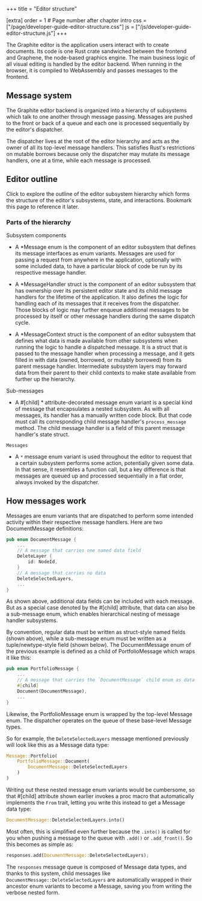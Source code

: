 +++
title = "Editor structure"

[extra]
order = 1 # Page number after chapter intro
css = ["/page/developer-guide-editor-structure.css"]
js = ["/js/developer-guide-editor-structure.js"]
+++

The Graphite editor is the application users interact with to create documents. Its code is one Rust crate sandwiched between the frontend and Graphene, the node-based graphics engine. The main business logic of all visual editing is handled by the editor backend. When running in the browser, it is compiled to WebAssembly and passes messages to the frontend.

## Message system

The Graphite editor backend is organized into a hierarchy of subsystems which talk to one another through message passing. Messages are pushed to the front or back of a queue and each one is processed sequentially by the editor's dispatcher.

The dispatcher lives at the root of the editor hierarchy and acts as the owner of all its top-level message handlers. This satisfies Rust's restrictions on mutable borrows because only the dispatcher may mutate its message handlers, one at a time, while each message is processed.

## Editor outline

Click to explore the outline of the editor subsystem hierarchy which forms the structure of the editor's subsystems, state, and interactions. Bookmark this page to reference it later.

<div class="structure-outline">
<!-- replacements::hierarchical_message_system_tree() -->
</div>

### Parts of the hierarchy

<span class="subsystem">Subsystem components</span>

- A <span class="subsystem">*Message</span> enum is the component of an editor subsystem that defines its message interfaces as enum variants. Messages are used for passing a request from anywhere in the application, optionally with some included data, to have a particular block of code be run by its respective message handler.

- A <span class="subsystem">*MessageHandler</span> struct is the component of an editor subsystem that has ownership over its persistent editor state and its child message handlers for the lifetime of the application. It also defines the logic for handling each of its messages that it receives from the dispatcher. Those blocks of logic may further enqueue additional messages to be processed by itself or other message handlers during the same dispatch cycle.

- A <span class="subsystem">*MessageContext</span> struct is the component of an editor subsystem that defines what data is made available from other subsystems when running the logic to handle a dispatched message. It is a struct that is passed to the message handler when processing a message, and it gets filled in with data (owned, borrowed, or mutably borrowed) from its parent message handler. Intermediate subsystem layers may forward data from their parent to their child contexts to make state available from further up the hierarchy.

<span class="submessage">Sub-messages</span>

- A <span class="submessage">#[child] *</span> attribute-decorated message enum variant is a special kind of message that encapsulates a nested subsystem. As with all messages, its handler has a manually written code block. But that code must call its corresponding child message handler's `process_message` method. The child message handler is a field of this parent message handler's state struct.

`Messages`

- A `*` message enum variant is used throughout the editor to request that a certain subsystem performs some action, potentially given some data. In that sense, it resembles a function call, but a key difference is that messages are queued up and processed sequentially in a flat order, always invoked by the dispatcher.

## How messages work

Messages are enum variants that are dispatched to perform some intended activity within their respective message handlers. Here are two <span class="subsystem">DocumentMessage</span> definitions:
```rs
pub enum DocumentMessage {
	...
	// A message that carries one named data field
	DeleteLayer {
		id: NodeId,
	}
	// A message that carries no data
	DeleteSelectedLayers,
	...
}
```

As shown above, additional data fields can be included with each message. But as a special case denoted by the <span class="submessage">#[child]</span> attribute, that data can also be a sub-message enum, which enables hierarchical nesting of message handler subsystems.

By convention, regular data must be written as struct-style named fields (shown above), while a sub-message enum must be written as a tuple/newtype-style field (shown below). The <span class="subsystem">DocumentMessage</span> enum of the previous example is defined as a child of <span class="subsystem">PortfolioMessage</span> which wraps it like this:

```rs
pub enum PortfolioMessage {
	...
	// A message that carries the `DocumentMessage` child enum as data
	#[child]
	Document(DocumentMessage),
	...
}
```

Likewise, the <span class="subsystem">PortfolioMessage</span> enum is wrapped by the top-level <span class="subsystem">Message</span> enum. The dispatcher operates on the queue of these base-level <span class="subsystem">Message</span> types.

So for example, the `DeleteSelectedLayers` message mentioned previously will look like this as a <span class="subsystem">Message</span> data type:

```rs
Message::Portfolio(
	PortfolioMessage::Document(
		DocumentMessage::DeleteSelectedLayers
	)
)
```

Writing out these nested message enum variants would be cumbersome, so that <span class="submessage">#[child]</span> attribute shown earlier invokes a proc macro that automatically implements the `From` trait, letting you write this instead to get a <span class="subsystem">Message</span> data type:

```rs
DocumentMessage::DeleteSelectedLayers.into()
```

Most often, this is simplified even further because the `.into()` is called for you when pushing a message to the queue with `.add()` or `.add_front()`. So this becomes as simple as:

```rs
responses.add(DocumentMessage::DeleteSelectedLayers);
```

The `responses` message queue is composed of <span class="subsystem">Message</span> data types, and thanks to this system, child messages like `DocumentMessage::DeleteSelectedLayers` are automatically wrapped in their ancestor enum variants to become a <span class="subsystem">Message</span>, saving you from writing the verbose nested form.
